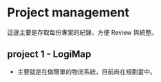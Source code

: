 # Project management

這邊主要是存取每份專案的紀錄，方便 Review 與統整。

## project 1 - LogiMap
* 主要就是在做簡單的物流系統，目前尚在規劃當中。